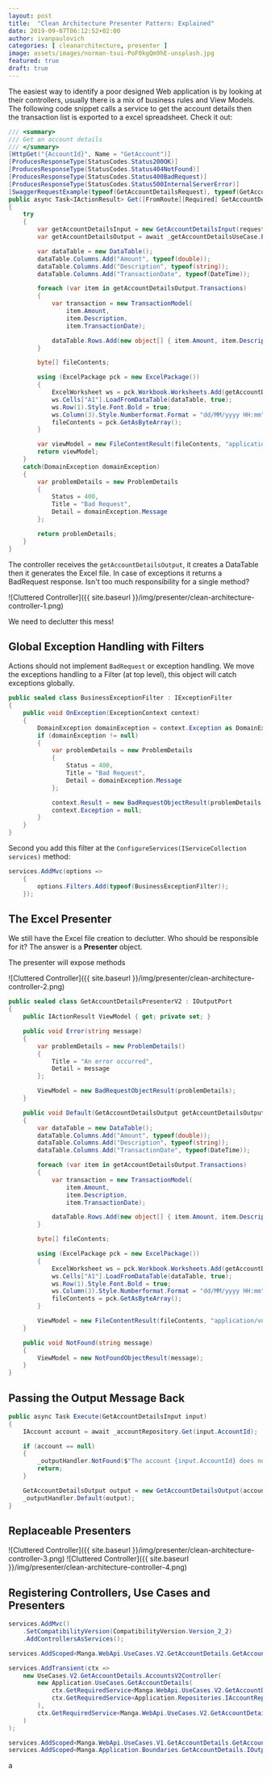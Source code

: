 ```yaml
---
layout: post
title:  "Clean Architecture Presenter Pattern: Explained"
date: 2019-09-07T06:12:52+02:00
author: ivanpaulovich
categories: [ cleanarchitecture, presenter ]
image: assets/images/norman-tsui-PoF0kgQm9hE-unsplash.jpg
featured: true
draft: true
---
```

The easiest way to identify a poor designed Web application is by looking at their controllers, usually there is a mix of business rules and View Models.
The following code snippet calls a service to get the account details then the transaction list is exported to a excel spreadsheet. Check it out:

```c#
/// <summary>
/// Get an account details
/// </summary>
[HttpGet("{AccountId}", Name = "GetAccount")]
[ProducesResponseType(StatusCodes.Status200OK)]
[ProducesResponseType(StatusCodes.Status404NotFound)]
[ProducesResponseType(StatusCodes.Status400BadRequest)]
[ProducesResponseType(StatusCodes.Status500InternalServerError)]
[SwaggerRequestExample(typeof(GetAccountDetailsRequest), typeof(GetAccountDetailsRequestExample))]
public async Task<IActionResult> Get([FromRoute][Required] GetAccountDetailsRequest request)
{
    try
    {
        var getAccountDetailsInput = new GetAccountDetailsInput(request.AccountId);
        var getAccountDetailsOutput = await _getAccountDetailsUseCase.Execute(getAccountDetailsInput);

        var dataTable = new DataTable();
        dataTable.Columns.Add("Amount", typeof(double));
        dataTable.Columns.Add("Description", typeof(string));
        dataTable.Columns.Add("TransactionDate", typeof(DateTime));

        foreach (var item in getAccountDetailsOutput.Transactions)
        {
            var transaction = new TransactionModel(
                item.Amount,
                item.Description,
                item.TransactionDate);

            dataTable.Rows.Add(new object[] { item.Amount, item.Description, item.TransactionDate });
        }

        byte[] fileContents;

        using (ExcelPackage pck = new ExcelPackage())
        {
            ExcelWorksheet ws = pck.Workbook.Worksheets.Add(getAccountDetailsOutput.AccountId.ToString());
            ws.Cells["A1"].LoadFromDataTable(dataTable, true);
            ws.Row(1).Style.Font.Bold = true;
            ws.Column(3).Style.Numberformat.Format = "dd/MM/yyyy HH:mm";
            fileContents = pck.GetAsByteArray();
        }

        var viewModel = new FileContentResult(fileContents, "application/vnd.openxmlformats-officedocument.spreadsheetml.sheet");
        return viewModel;
    }
    catch(DomainException domainException)
    {
        var problemDetails = new ProblemDetails
        {
            Status = 400,
            Title = "Bad Request",
            Detail = domainException.Message
        };

        return problemDetails;
    }
}
```

The controller receives the `getAccountDetailsOutput`, it creates a DataTable then it generates the Excel file. In case of exceptions it returns a BadRequest response. Isn't too much responsibility for a single method?

![Cluttered Controller]({{ site.baseurl }}/img/presenter/clean-architecture-controller-1.png)

We need to declutter this mess!

## Global Exception Handling with Filters

Actions should not implement `BadRequest` or exception handling. We move the exceptions handling to a Filter (at top level), this object will catch exceptions globally.

```c#
public sealed class BusinessExceptionFilter : IExceptionFilter
{
    public void OnException(ExceptionContext context)
    {
        DomainException domainException = context.Exception as DomainException;
        if (domainException != null)
        {
            var problemDetails = new ProblemDetails
            {
                Status = 400,
                Title = "Bad Request",
                Detail = domainException.Message
            };

            context.Result = new BadRequestObjectResult(problemDetails);
            context.Exception = null;
        }
    }
}
```

Second you add this filter at the `ConfigureServices(IServiceCollection services)` method:

```c#
services.AddMvc(options =>
    {
        options.Filters.Add(typeof(BusinessExceptionFilter));
    });
```

## The Excel Presenter

We still have the Excel file creation to declutter. Who should be responsible for it? The answer is a **Presenter** object.

The presenter will expose methods 

![Cluttered Controller]({{ site.baseurl }}/img/presenter/clean-architecture-controller-2.png)

```c#
public sealed class GetAccountDetailsPresenterV2 : IOutputPort
{
    public IActionResult ViewModel { get; private set; }

    public void Error(string message)
    {
        var problemDetails = new ProblemDetails()
        {
            Title = "An error occurred",
            Detail = message
        };

        ViewModel = new BadRequestObjectResult(problemDetails);
    }

    public void Default(GetAccountDetailsOutput getAccountDetailsOutput)
    {
        var dataTable = new DataTable();
        dataTable.Columns.Add("Amount", typeof(double));
        dataTable.Columns.Add("Description", typeof(string));
        dataTable.Columns.Add("TransactionDate", typeof(DateTime));

        foreach (var item in getAccountDetailsOutput.Transactions)
        {
            var transaction = new TransactionModel(
                item.Amount,
                item.Description,
                item.TransactionDate);

            dataTable.Rows.Add(new object[] { item.Amount, item.Description, item.TransactionDate });
        }

        byte[] fileContents;

        using (ExcelPackage pck = new ExcelPackage())
        {
            ExcelWorksheet ws = pck.Workbook.Worksheets.Add(getAccountDetailsOutput.AccountId.ToString());
            ws.Cells["A1"].LoadFromDataTable(dataTable, true);
            ws.Row(1).Style.Font.Bold = true;
            ws.Column(3).Style.Numberformat.Format = "dd/MM/yyyy HH:mm";
            fileContents = pck.GetAsByteArray();
        }

        ViewModel = new FileContentResult(fileContents, "application/vnd.openxmlformats-officedocument.spreadsheetml.sheet");
    }

    public void NotFound(string message)
    {
        ViewModel = new NotFoundObjectResult(message);
    }
}
```

## Passing the Output Message Back

```c#
public async Task Execute(GetAccountDetailsInput input)
{
    IAccount account = await _accountRepository.Get(input.AccountId);

    if (account == null)
    {
        _outputHandler.NotFound($"The account {input.AccountId} does not exist or is not processed yet.");
        return;
    }

    GetAccountDetailsOutput output = new GetAccountDetailsOutput(account);
    _outputHandler.Default(output);
}
```

## Replaceable Presenters

![Cluttered Controller]({{ site.baseurl }}/img/presenter/clean-architecture-controller-3.png)
![Cluttered Controller]({{ site.baseurl }}/img/presenter/clean-architecture-controller-4.png)

## Registering Controllers, Use Cases and Presenters

```c#
services.AddMvc()
    .SetCompatibilityVersion(CompatibilityVersion.Version_2_2)
    .AddControllersAsServices();
```

```c#
services.AddScoped<Manga.WebApi.UseCases.V2.GetAccountDetails.GetAccountDetailsPresenterV2, Manga.WebApi.UseCases.V2.GetAccountDetails.GetAccountDetailsPresenterV2>();

services.AddTransient(ctx =>
    new UseCases.V2.GetAccountDetails.AccountsV2Controller(
        new Application.UseCases.GetAccountDetails(
            ctx.GetRequiredService<Manga.WebApi.UseCases.V2.GetAccountDetails.GetAccountDetailsPresenterV2>(),
            ctx.GetRequiredService<Application.Repositories.IAccountRepository>()
        ),
        ctx.GetRequiredService<Manga.WebApi.UseCases.V2.GetAccountDetails.GetAccountDetailsPresenterV2>()
    )
);
```

```c#
services.AddScoped<Manga.WebApi.UseCases.V1.GetAccountDetails.GetAccountDetailsPresenter, Manga.WebApi.UseCases.V1.GetAccountDetails.GetAccountDetailsPresenter>();
services.AddScoped<Manga.Application.Boundaries.GetAccountDetails.IOutputPort>(x => x.GetRequiredService<Manga.WebApi.UseCases.V1.GetAccountDetails.GetAccountDetailsPresenter>());
```
a
